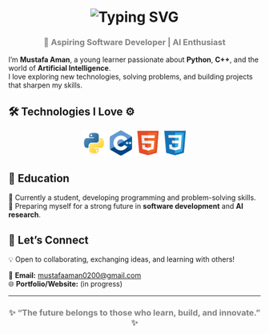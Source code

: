 <!-- 1) BIG HEADING WITH GREY THEME -->
<h1 align="center">
  <!-- Multiple lines in typing animation; separate them with semicolons (;) -->
  <img 
    src="https://readme-typing-svg.demolab.com/?lines=Hi+there!+I%27m+Mustafa+Aman;An+Aspiring+Software+Developer;Welcome+to+my+Profile!&font=Montserrat&weight=700&size=40&color=808080&duration=2000&pause=1000&center=true&vCenter=true&width=900&height=120" 
    alt="Typing SVG" 
  />
</h1>

<!-- 2) SUB-HEADING IN GREY -->
<h3 align="center" style="color:#808080;">
  🚀 Aspiring Software Developer | AI Enthusiast
</h3>

I’m **Mustafa Aman**, a young learner passionate about **Python**, **C++**, and the world of **Artificial Intelligence**.  
I love exploring new technologies, solving problems, and building projects that sharpen my skills.  


## 🛠️ Technologies I Love ⚙️

<p align="center">
  <!-- Languages -->
  <img src="https://raw.githubusercontent.com/devicons/devicon/master/icons/python/python-original.svg" alt="Python" width="50" height="50"/>
  <img src="https://raw.githubusercontent.com/devicons/devicon/master/icons/cplusplus/cplusplus-original.svg" alt="C++" width="50" height="50"/>
  <img src="https://raw.githubusercontent.com/devicons/devicon/master/icons/html5/html5-original.svg" alt="HTML5" width="50" height="50"/>
  <img src="https://raw.githubusercontent.com/devicons/devicon/master/icons/css3/css3-original.svg" alt="CSS3" width="50" height="50"/>
  

## 📖 Education  
📌 Currently a student, developing programming and problem-solving skills.  
📌 Preparing myself for a strong future in **software development** and **AI research**.  


## 🤝 Let’s Connect  
💡 Open to collaborating, exchanging ideas, and learning with others!  

📧 **Email:** mustafaaman0200@gmail.com  
🌐 **Portfolio/Website:** (in progress)  

---

<h3 align="center" style="color:#808080;">
✨ “The future belongs to those who learn, build, and innovate.” ✨
</h3>
